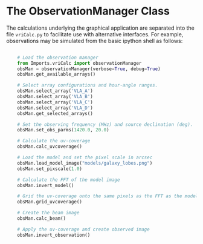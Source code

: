 # The ObservationManager Class

The calculations underlying the graphical application are separated into the
file ``vriCalc.py`` to facilitate use with alternative interfaces. For example,
observations may be simulated from the basic ipython shell as follows:

```python 
	  
    # Load the observation manager
    from Imports.vriCalc import observationManager
    obsMan = observationManager(verbose=True, debug=True)
    obsMan.get_available_arrays()

    # Select array configurations and hour-angle ranges.
    obsMan.select_array('VLA_A')
    obsMan.select_array('VLA_B')
    obsMan.select_array('VLA_C')
    obsMan.select_array('VLA_D')
    obsMan.get_selected_arrays()

    # Set the observing frequency (MHz) and source declination (deg).
    obsMan.set_obs_parms(1420.0, 20.0)

    # Calculate the uv-coverage
    obsMan.calc_uvcoverage()

    # Load the model and set the pixel scale in arcsec
    obsMan.load_model_image("models/galaxy_lobes.png")
    obsMan.set_pixscale(1.0)

    # Calculate the FFT of the model image
    obsMan.invert_model()

    # Grid the uv-coverage onto the same pixels as the FFT as the model image
    obsMan.grid_uvcoverage()

    # Create the beam image
    obsMan.calc_beam()

    # Apply the uv-coverage and create observed image
    obsMan.invert_observation()
```